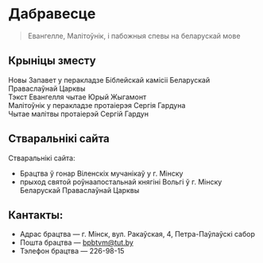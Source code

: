 # Дабравесце
> Евангелле, Малітоўнік, і пабожныя спевы на беларускай мове

## Крыніцы зместу

Новы Запавет у перакладзе Біблейскай камісіі Беларускай Праваслаўнай Царквы  
Тэкст Евангелля чытае Юрый Жыгамонт  
Малітоўнік у перакладзе протаіерэя Сергія Гардуна  
Чытае малітвы протаіерэй Сергій Гардун  

## Стваральнікі сайта

Стваральнікі сайта:
* Брацтва ў гонар Віленскіх мучанікаў у г. Мінску
* прыход святой роўнаапостальнай княгіні Вольгі ў г. Мінску Беларускай Праваслаўнай Царквы

## Кантакты:
* Адрас брацтва &mdash; г. Мінск, вул. Ракаўская, 4, Петра-Паўлаўскі сабор
* Пошта брацтва &mdash; bpbtvm@tut.by
* Тэлефон брацтва &mdash; 226-98-15
